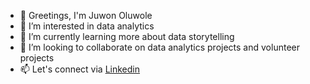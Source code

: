 - 👋 Greetings, I'm Juwon Oluwole
- 👀 I’m interested in data analytics
- 🌱 I’m currently learning more about data storytelling
- 💞️ I’m looking to collaborate on data analytics projects and volunteer projects
- 📫 Let's connect via [Linkedin](https://www.linkedin.com/in/oluwajuwonlo/)
<!---
frankiej60/frankiej60 is a ✨ special ✨ repository because its `README.md` (this file) appears on your GitHub profile.
You can click the Preview link to take a look at your changes.
--->
